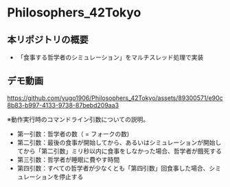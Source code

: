 # Philosophers_42Tokyo
## 本リポジトリの概要
- 「食事する哲学者のシミュレーション」をマルチスレッド処理で実装

## デモ動画

https://github.com/yugo1906/Philosophers_42Tokyo/assets/89300571/e90c8b83-b997-4133-9738-87bebd209aa3

※動作実行時のコマンドライン引数についての説明。
- 第一引数：哲学者の数（ = フォークの数)
- 第二引数：最後の食事が開始してから、あるいはシミュレーションが開始してから「第二引数」ミリ秒以内に食事をしなかった場合、哲学者が餓死する
- 第三引数：哲学者が睡眠に費やす時間
- 第四引数：すべての哲学者が少なくとも「第四引数」回食事した場合、シミュレーションを停止する
